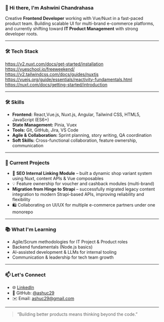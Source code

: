 ### 👋 Hi there, I'm Ashwini Chandrahasa

Creative **Frontend Developer** working with Vue/Nuxt in a fast-paced product team. Building scalable UI for multi-brand e-commerce platforms, and currently shifting toward **IT Product Management** with strong developer roots.

---

### 🛠 Tech Stack

https://v2.nuxt.com/docs/get-started/installation
https://vueschool.io/freeweekend/
https://v2.tailwindcss.com/docs/guides/nuxtjs
https://vuejs.org/guide/essentials/reactivity-fundamentals.html
https://nuxt.com/docs/getting-started/introduction

---

### 🛠 Skills
- **Frontend:** React,Vue.js, Nuxt.js, Angular, Tailwind CSS, HTML5, JavaScript (ES6+)
- **State Management:** Pinia, Vuex
- **Tools:** Git, GitHub, Jira, VS Code
- **Agile & Collaboration:** Sprint planning, story writing, QA coordination
- **Soft Skills:** Cross-functional collaboration, feature ownership, communication

---

### 🚀 Current Projects
- 🔧 **SEO Internal Linking Module** – built a dynamic shop variant system using Nuxt, content APIs & Vue composables
- 💡 Feature ownership for voucher and cashback modules (multi-brand)
-  **Migration from Hinge to Strapi** – successfully migrated legacy content integration to modern Strapi-based APIs, improving reliability and flexibility
- 🛍️ Collaborating on UI/UX for multiple e-commerce partners under one monorepo

---

### 📚 What I'm Learning
- Agile/Scrum methodologies for IT Project & Product roles
- Backend fundamentals (Node.js basics)
- AI-assisted development & LLMs for internal tooling
- Communication & leadership for tech team growth

---

### 📫 Let's Connect
- 🌐 [LinkedIn](https://www.linkedin.com/in/ashwinichandrahasa)
- 🐙 GitHub: [@ashuc29](https://github.com/ashuc29)
- ✉️ Email: ashuc29@gmail.com

---

> “Building better products means thinking beyond the code.”
